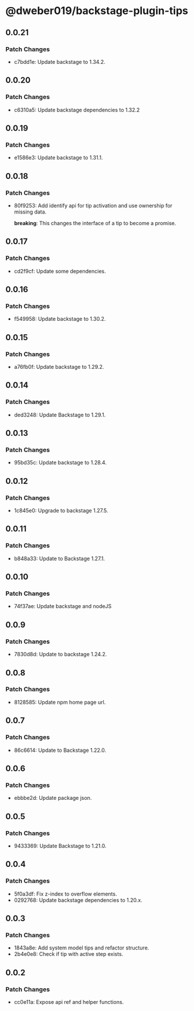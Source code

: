 # @dweber019/backstage-plugin-tips

## 0.0.21

### Patch Changes

- c7bdd1e: Update backstage to 1.34.2.

## 0.0.20

### Patch Changes

- c6310a5: Update backstage dependencies to 1.32.2

## 0.0.19

### Patch Changes

- e1586e3: Update backstage to 1.31.1.

## 0.0.18

### Patch Changes

- 80f9253: Add identify api for tip activation and use ownership for missing data.

  **breaking**: This changes the interface of a tip to become a promise.

## 0.0.17

### Patch Changes

- cd2f9cf: Update some dependencies.

## 0.0.16

### Patch Changes

- f549958: Update backstage to 1.30.2.

## 0.0.15

### Patch Changes

- a76fb0f: Update backstage to 1.29.2.

## 0.0.14

### Patch Changes

- ded3248: Update Backstage to 1.29.1.

## 0.0.13

### Patch Changes

- 95bd35c: Update backstage to 1.28.4.

## 0.0.12

### Patch Changes

- 1c845e0: Upgrade to backstage 1.27.5.

## 0.0.11

### Patch Changes

- b848a33: Update to Backstage 1.27.1.

## 0.0.10

### Patch Changes

- 74f37ae: Update backstage and nodeJS

## 0.0.9

### Patch Changes

- 7830d8d: Update to backstage 1.24.2.

## 0.0.8

### Patch Changes

- 8128585: Update npm home page url.

## 0.0.7

### Patch Changes

- 86c6614: Update to Backstage 1.22.0.

## 0.0.6

### Patch Changes

- ebbbe2d: Update package json.

## 0.0.5

### Patch Changes

- 9433369: Update Backstage to 1.21.0.

## 0.0.4

### Patch Changes

- 5f0a3df: Fix z-index to overflow elements.
- 0292768: Update backstage dependencies to 1.20.x.

## 0.0.3

### Patch Changes

- 1843a8e: Add system model tips and refactor structure.
- 2b4e0e8: Check if tip with active step exists.

## 0.0.2

### Patch Changes

- cc0e11a: Expose api ref and helper functions.
